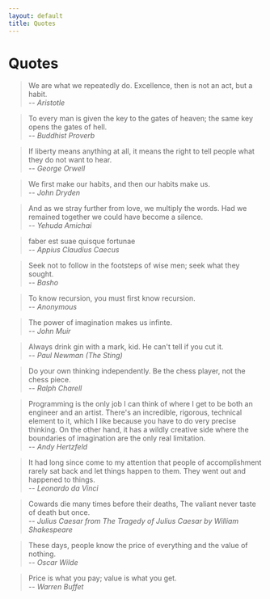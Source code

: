 ```yaml
---
layout: default
title: Quotes
---
```


# Quotes

> We are what we repeatedly do. Excellence, then is not an act, but a habit.  
> -- <cite>Aristotle</cite>

> To every man is given the key to the gates of heaven; the same key opens the gates of hell.  
> -- <cite>Buddhist Proverb</cite>

> If liberty means anything at all, it means the right to tell people what they do not want to hear.  
> -- <cite>George Orwell</cite>

> We first make our habits, and then our habits make us.  
> -- <cite>John Dryden</cite>

> And as we stray further from love, we multiply the words. Had we remained together we could have become a silence.  
> -- <cite>Yehuda Amichai</cite>

> faber est suae quisque fortunae  
> -- <cite>Appius Claudius Caecus</cite>

> Seek not to follow in the footsteps of wise men; seek what they sought.  
> -- <cite>Basho</cite>

> To know recursion, you must first know recursion.   
> -- <cite>Anonymous</cite>

> The power of imagination makes us infinte.  
> -- <cite>John Muir</cite>

> Always drink gin with a mark, kid. He can't tell if you cut it.  
> -- <cite>Paul Newman (The Sting)</cite>

> Do your own thinking independently. Be the chess player, not the chess piece.  
> -- <cite>Ralph Charell</cite>

> Programming is the only job I can think of where I get to be both an engineer
> and an artist. There's an incredible, rigorous, technical element to it, which
> I like because you have to do very precise thinking. On the other hand, it has
> a wildly creative side where the boundaries of imagination are the only real limitation.  
> -- <cite>Andy Hertzfeld</cite>

> It had long since come to my attention that people of accomplishment rarely sat
> back and let things happen to them. They went out and happened to things.  
> -- <cite>Leonardo da Vinci</cite>

> Cowards die many times before their deaths,
> The valiant never taste of death but once.  
> -- <cite>Julius Caesar from The Tragedy of Julius Caesar by William Shakespeare</cite>

> These days, people know the price of everything and the value of nothing.  
> -- <cite>Oscar Wilde</cite>

> Price is what you pay; value is what you get.  
> -- <cite>Warren Buffet</cite>
